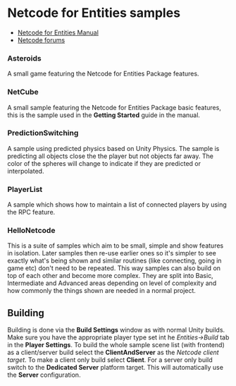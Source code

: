# Netcode for Entities samples

- [Netcode for Entities Manual](https://docs.unity3d.com/Packages/com.unity.netcode@latest)
- [Netcode forums](https://forum.unity.com/forums/dots-netcode.425/)

### Asteroids

A small game featuring the Netcode for Entities Package features.

### NetCube

A small sample featuring the Netcode for Entities Package basic features, this is the sample used in the __Getting Started__ guide in the manual.

### PredictionSwitching

A sample using predicted physics based on Unity Physics. The sample is predicting all objects close the the player but not objects far away. The color of the spheres will change to indicate if they are predicted or interpolated.

### PlayerList

A sample which shows how to maintain a list of connected players by using the RPC feature.

### HelloNetcode

This is a suite of samples which aim to be small, simple and show features in isolation. Later samples then re-use earlier ones so it's simpler to see exactly what's being shown and similar routines (like connecting, going in game etc) don't need to be repeated. This way samples can also build on top of each other and become more complex. They are split into Basic, Intermediate and Advanced areas depending on level of complexity and how commonly the things shown are needed in a normal project.

## Building

Building is done via the **Build Settings** window as with normal Unity builds. Make sure you have the appropriate player type set int he _Entities->Build_ tab in the **Player Settings**. To build the whole sample scene list (with frontend) as a client/server build select the **ClientAndServer** as the *Netcode client target*. To make a client only build select **Client**. For a server only build switch to the **Dedicated Server** platform target. This will automatically use the **Server** configuration.